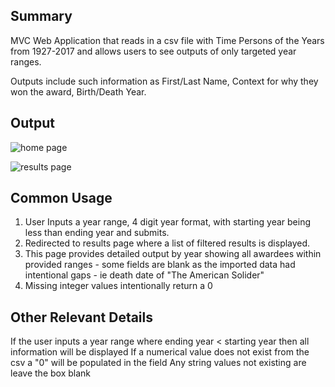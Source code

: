 ﻿## Summary
MVC Web Application that reads in a csv file with Time Persons of the Years from 1927-2017 and allows users to see outputs of only targeted year ranges.  

Outputs include such information as First/Last Name, Context for why they won the award, Birth/Death Year.

## Output
![home page](https://github.com/KKetter/LAB11-Time-Person-of-the-Year/tree/master/LAB11-TIMEPERSONOFTHEYEAR/assets/index-page.jpg)

![results page](https://github.com/KKetter/LAB11-Time-Person-of-the-Year/tree/master/LAB11-TIMEPERSONOFTHEYEAR/assets/results-page.jpg)

## Common Usage
1) User Inputs a year range, 4 digit year format, with starting year being less than ending year and submits.
2) Redirected to results page where a list of filtered results is displayed.
3) This page provides detailed output by year showing all awardees within provided ranges - some fields are blank as the imported data had intentional gaps - ie death date of "The American Solider"
4) Missing integer values intentionally return a 0

## Other Relevant Details
If the user inputs a year range where ending year < starting year then all information will be displayed
If a numerical value does not exist from the csv a "0" will be populated in the field
Any string values not existing are leave the box blank